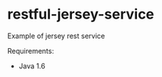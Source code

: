 restful-jersey-service
======================

Example of jersey rest service

Requirements:
- Java 1.6
